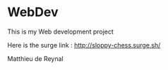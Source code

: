 # WebDev

This is my Web development project

Here is the surge link : http://sloppy-chess.surge.sh/

Matthieu de Reynal
